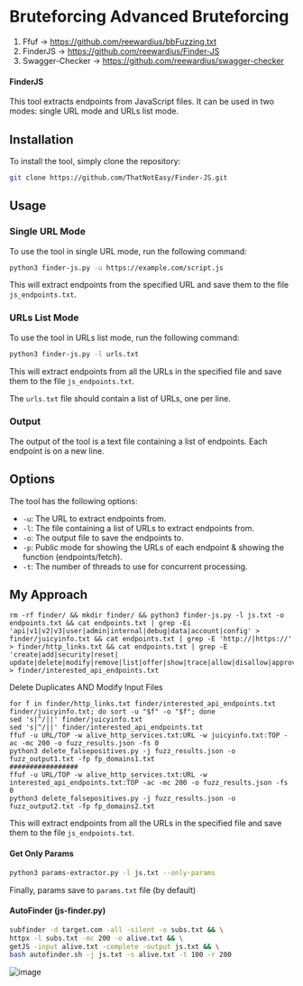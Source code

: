 # Bruteforcing Advanced Bruteforcing

1. Ffuf -> https://github.com/reewardius/bbFuzzing.txt
2. FinderJS -> https://github.com/reewardius/Finder-JS
3. Swagger-Checker -> https://github.com/reewardius/swagger-checker

#### FinderJS

This tool extracts endpoints from JavaScript files. It can be used in two modes: single URL mode and URLs list mode.

## Installation

To install the tool, simply clone the repository:

```bash
git clone https://github.com/ThatNotEasy/Finder-JS.git
```

## Usage

### Single URL Mode

To use the tool in single URL mode, run the following command:

```bash
python3 finder-js.py -u https://example.com/script.js
```

This will extract endpoints from the specified URL and save them to the file `js_endpoints.txt`.

### URLs List Mode

To use the tool in URLs list mode, run the following command:

```bash
python3 finder-js.py -l urls.txt
```

This will extract endpoints from all the URLs in the specified file and save them to the file `js_endpoints.txt`.

The `urls.txt` file should contain a list of URLs, one per line.

### Output

The output of the tool is a text file containing a list of endpoints. Each endpoint is on a new line.

## Options

The tool has the following options:

* `-u`: The URL to extract endpoints from.
* `-l`: The file containing a list of URLs to extract endpoints from.
* `-o`: The output file to save the endpoints to.
* `-p`: Public mode for showing the URLs of each endpoint & showing the function (endpoints/fetch).
* `-t`: The number of threads to use for concurrent processing.

## My Approach
```
rm -rf finder/ && mkdir finder/ && python3 finder-js.py -l js.txt -o endpoints.txt && cat endpoints.txt | grep -Ei 'api|v1|v2|v3|user|admin|internal|debug|data|account|config' > finder/juicyinfo.txt && cat endpoints.txt | grep -E 'http://|https://' > finder/http_links.txt && cat endpoints.txt | grep -E 'create|add|security|reset| update|delete|modify|remove|list|offer|show|trace|allow|disallow|approve|reject|start|stop|set' > finder/interested_api_endpoints.txt
```
Delete Duplicates AND Modify Input Files
```
for f in finder/http_links.txt finder/interested_api_endpoints.txt finder/juicyinfo.txt; do sort -u "$f" -o "$f"; done
sed 's|^/||' finder/juicyinfo.txt
sed 's|^/||' finder/interested_api_endpoints.txt
ffuf -u URL/TOP -w alive_http_services.txt:URL -w juicyinfo.txt:TOP -ac -mc 200 -o fuzz_results.json -fs 0
python3 delete_falsepositives.py -j fuzz_results.json -o fuzz_output1.txt -fp fp_domains1.txt
#################
ffuf -u URL/TOP -w alive_http_services.txt:URL -w interested_api_endpoints.txt:TOP -ac -mc 200 -o fuzz_results.json -fs 0
python3 delete_falsepositives.py -j fuzz_results.json -o fuzz_output2.txt -fp fp_domains2.txt
```

This will extract endpoints from all the URLs in the specified file and save them to the file `js_endpoints.txt`.

#### Get Only Params
```bash
python3 params-extractor.py -l js.txt --only-params
```
Finally, params save to `params.txt` file (by default)

#### AutoFinder (js-finder.py)
```bash
subfinder -d target.com -all -silent -o subs.txt && \
httpx -l subs.txt -mc 200 -o alive.txt && \
getJS -input alive.txt -complete -output js.txt && \
bash autofinder.sh -j js.txt -s alive.txt -t 100 -r 200
```
![image](https://github.com/user-attachments/assets/275ec435-ddcc-4d62-bd61-74203e387661)


